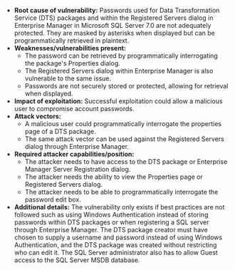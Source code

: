 - **Root cause of vulnerability:** Passwords used for Data Transformation Service (DTS) packages and within the Registered Servers dialog in Enterprise Manager in Microsoft SQL Server 7.0 are not adequately protected. They are masked by asterisks when displayed but can be programmatically retrieved in plaintext.
- **Weaknesses/vulnerabilities present:**
    - The password can be retrieved by programmatically interrogating the package's Properties dialog.
    - The Registered Servers dialog within Enterprise Manager is also vulnerable to the same issue.
    - Passwords are not securely stored or protected, allowing for retrieval when displayed.
- **Impact of exploitation:** Successful exploitation could allow a malicious user to compromise account passwords.
- **Attack vectors:** 
    - A malicious user could programmatically interrogate the properties page of a DTS package.
    - The same attack vector can be used against the Registered Servers dialog through Enterprise Manager.
- **Required attacker capabilities/position:**
    - The attacker needs to have access to the DTS package or Enterprise Manager Server Registration dialog.
    - The attacker needs the ability to view the Properties page or Registered Servers dialog.
    - The attacker needs to be able to programmatically interrogate the password edit box.
- **Additional details:** The vulnerability only exists if best practices are not followed such as using Windows Authentication instead of storing passwords within DTS packages or when registering a SQL server through Enterprise Manager. The DTS package creator must have chosen to supply a username and password instead of using Windows Authentication, and the DTS package was created without restricting who can edit it. The SQL Server administrator also has to allow Guest access to the SQL Server MSDB database.